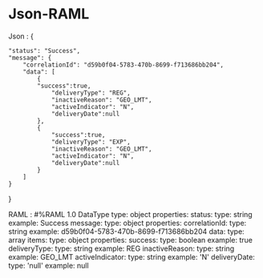 # Json-RAML
Json : 
{

    "status": "Success",
    "message": {
        "correlationId": "d59b0f04-5783-470b-8699-f713686bb204",
        "data": [
            {
            "success":true,
                "deliveryType": "REG",
                "inactiveReason": "GEO_LMT",
                "activeIndicator": "N",
                "deliveryDate":null
            },
            {
                "success":true,
                "deliveryType": "EXP",
                "inactiveReason": "GEO_LMT",
                "activeIndicator": "N",
                "deliveryDate":null
            }
        ]
    }
}


RAML : 
#%RAML 1.0 DataType 
type: object
properties:
  status:
    type: string
    example: Success
  message:
    type: object
    properties:
      correlationId:
        type: string
        example: d59b0f04-5783-470b-8699-f713686bb204
      data:
        type: array
        items:
          type: object
          properties:
            success:
              type: boolean
              example: true
            deliveryType:
              type: string
              example: REG
            inactiveReason:
              type: string
              example: GEO_LMT
            activeIndicator:
              type: string
              example: 'N'
            deliveryDate:
              type: 'null'
              example: null
